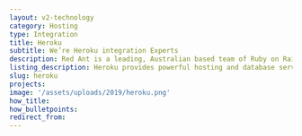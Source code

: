 ```yaml
---
layout: v2-technology
category: Hosting
type: Integration
title: Heroku
subtitle: We’re Heroku integration Experts
description: Red Ant is a leading, Australian based team of Ruby on Rails Developers. We’ve worked with hundreds of companies and startups to integrate their apps with Heroku.
listing_description: Heroku provides powerful hosting and database services based on a managed container system, for deploying and running modern apps. Red Ant can advise you on the optimum hosting service for your website along with the deployment and continuous management to ensure reliable performance regardless of demand spikes.
slug: heroku
projects:
image: '/assets/uploads/2019/heroku.png'
how_title:
how_bulletpoints:
redirect_from:
---
```

